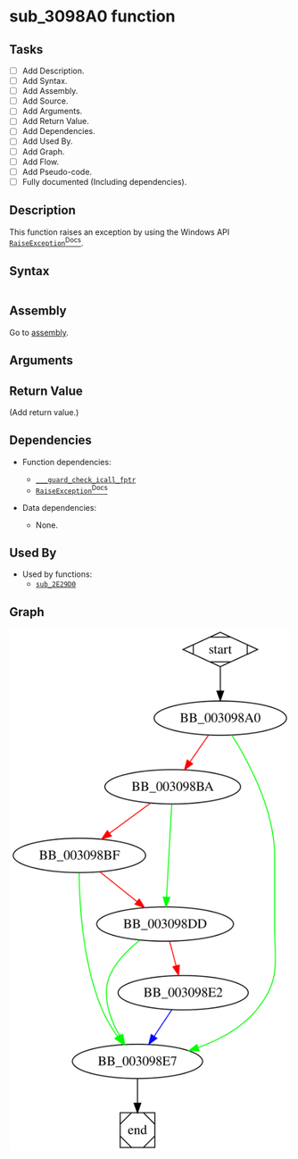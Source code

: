 # sub_3098A0 function

## Tasks

- [ ] Add Description.
- [ ] Add Syntax.
- [ ] Add Assembly.
- [ ] Add Source.
- [ ] Add Arguments.
- [ ] Add Return Value.
- [ ] Add Dependencies.
- [ ] Add Used By.
- [ ] Add Graph.
- [ ] Add Flow.
- [ ] Add Pseudo-code.
- [ ] Fully documented (Including dependencies).

## Description

This function raises an exception by using the Windows API [`RaiseException`<sup>Docs</sup>](https://docs.microsoft.com/en-us/windows/win32/api/errhandlingapi/nf-errhandlingapi-raiseexception).

## Syntax

```c

```

## Assembly

Go to [assembly](../asm/sub_3098A0.asm).

## Arguments


## Return Value

(Add return value.)

## Dependencies

* Function dependencies:
  * [`___guard_check_icall_fptr`](___guard_check_icall_fptr.md)
  * [`RaiseException`<sup>Docs</sup>](https://docs.microsoft.com/en-us/windows/win32/api/errhandlingapi/nf-errhandlingapi-raiseexception)

* Data dependencies:
  * None.

## Used By

* Used by functions:
  * [`sub_2E29D0`](sub_2E29D0.md)

## Graph

![sub_3098A0 Graph](../svg/sub_3098A0.svg "sub_3098A0 Graph")

